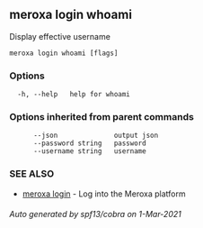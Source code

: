 ## meroxa login whoami

Display effective username

```
meroxa login whoami [flags]
```

### Options

```
  -h, --help   help for whoami
```

### Options inherited from parent commands

```
      --json              output json
      --password string   password
      --username string   username
```

### SEE ALSO

* [meroxa login](meroxa_login.md)	 - Log into the Meroxa platform

###### Auto generated by spf13/cobra on 1-Mar-2021
